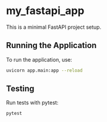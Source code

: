 # my_fastapi_app
This is a minimal FastAPI project setup.

## Running the Application

To run the application, use:
```bash
uvicorn app.main:app --reload
```

## Testing
Run tests with pytest:
```bash
pytest
```
